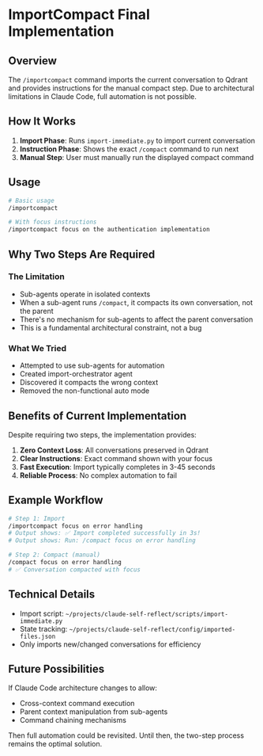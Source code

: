 # ImportCompact Final Implementation

## Overview

The `/importcompact` command imports the current conversation to Qdrant and provides instructions for the manual compact step. Due to architectural limitations in Claude Code, full automation is not possible.

## How It Works

1. **Import Phase**: Runs `import-immediate.py` to import current conversation
2. **Instruction Phase**: Shows the exact `/compact` command to run next
3. **Manual Step**: User must manually run the displayed compact command

## Usage

```bash
# Basic usage
/importcompact

# With focus instructions
/importcompact focus on the authentication implementation
```

## Why Two Steps Are Required

### The Limitation
- Sub-agents operate in isolated contexts
- When a sub-agent runs `/compact`, it compacts its own conversation, not the parent
- There's no mechanism for sub-agents to affect the parent conversation
- This is a fundamental architectural constraint, not a bug

### What We Tried
- Attempted to use sub-agents for automation
- Created import-orchestrator agent
- Discovered it compacts the wrong context
- Removed the non-functional auto mode

## Benefits of Current Implementation

Despite requiring two steps, the implementation provides:

1. **Zero Context Loss**: All conversations preserved in Qdrant
2. **Clear Instructions**: Exact command shown with your focus
3. **Fast Execution**: Import typically completes in 3-45 seconds
4. **Reliable Process**: No complex automation to fail

## Example Workflow

```bash
# Step 1: Import
/importcompact focus on error handling
# Output shows: ✅ Import completed successfully in 3s!
# Output shows: Run: /compact focus on error handling

# Step 2: Compact (manual)
/compact focus on error handling
# ✅ Conversation compacted with focus
```

## Technical Details

- Import script: `~/projects/claude-self-reflect/scripts/import-immediate.py`
- State tracking: `~/projects/claude-self-reflect/config/imported-files.json`
- Only imports new/changed conversations for efficiency

## Future Possibilities

If Claude Code architecture changes to allow:
- Cross-context command execution
- Parent context manipulation from sub-agents
- Command chaining mechanisms

Then full automation could be revisited. Until then, the two-step process remains the optimal solution.